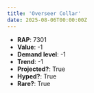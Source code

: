 ```yaml
---
title: 'Overseer Collar'
date: 2025-08-06T00:00:00Z
---
```

- **RAP**: 7301
- **Value**: -1
- **Demand level**: -1
- **Trend**: -1
- **Projected?**: True
- **Hyped?**: True
- **Rare?**: True
